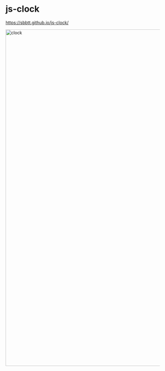 # js-clock



https://sbbtt.github.io/js-clock/

<img width="1100" alt="clock" src="https://user-images.githubusercontent.com/54101187/110818265-74d72f80-82d0-11eb-8a7f-a2fafce7ee29.png">
